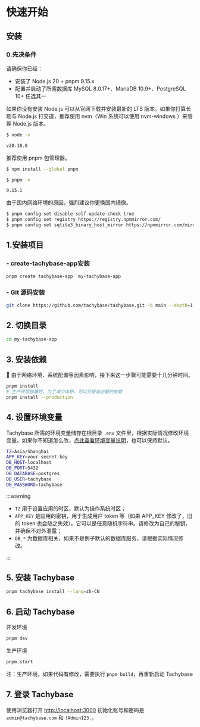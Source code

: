 # 快速开始

## 安装

### 0.先决条件
 请确保你已经：

- 安装了 Node.js 20 + pnpm 9.15.x
- 配置并启动了所需数据库 MySQL 8.0.17+、MariaDB 10.9+、PostgreSQL 10+ 任选其一

如果你没有安装 Node.js 可以从官网下载并安装最新的 LTS 版本。如果你打算长期与 Node.js 打交道，推荐使用 nvm（Win 系统可以使用 nvm-windows ）来管理 Node.js 版本。

 ```bash
$ node -v 

v20.18.0
 ```

 推荐使用 pnpm 包管理器。

 ```bash
$ npm install --global pnpm

$ pnpm -v

9.15.1
```
 
由于国内网络环境的原因，强烈建议你更换国内镜像。

```bash
$ pnpm config set disable-self-update-check true
$ pnpm config set registry https://registry.npmmirror.com/
$ pnpm config set sqlite3_binary_host_mirror https://npmmirror.com/mirrors/sqlite3/
```

## 1.安装项目

### - create-tachybase-app安装

```bash
pnpm create tachybase-app  my-tachybase-app
```

### - Git 源码安装

```bash
git clone https://github.com/tachybase/tachybase.git -b main --depth=1 my-tachybase
```

## 2. 切换目录

```bash
cd my-tachybase-app
```

## 3. 安装依赖

📢 由于网络环境、系统配置等因素影响，接下来这一步骤可能需要十几分钟时间。

```bash
pnpm install
# 生产环境部署时，为了减少体积，可以只安装必要的依赖
pnpm install --production
```

## 4. 设置环境变量

Tachybase 所需的环境变量储存在根目录 `.env` 文件里，根据实际情况修改环境变量，如果你不知道怎么改，[点此查看环境变量说明](../env.md)，也可以保持默认。

```bash
TZ=Asia/Shanghai
APP_KEY=your-secret-key
DB_HOST=localhost
DB_PORT=5432
DB_DATABASE=postgres
DB_USER=tachybase
DB_PASSWORD=tachybase
```

:::warning

  - `TZ` 用于设置应用的时区，默认为操作系统时区；
  - `APP_KEY` 是应用的密钥，用于生成用户 token 等（如果 APP_KEY 修改了，旧的 token 也会随之失效）。它可以是任意随机字符串。请修改为自己的秘钥，并确保不对外泄露；
  - `DB_*` 为数据库相关，如果不是例子默认的数据库服务，请根据实际情况修改。

::: 




## 5. 安装 Tachybase

```bash
pnpm tachybase install --lang=zh-CN
```
## 6. 启动 Tachybase

开发环境

```bash
pnpm dev
```

生产环境

```bash
pnpm start
```

注：生产环境，如果代码有修改，需要执行 `pnpm build`，再重新启动 Tachybase

## 7. 登录 Tachybase

使用浏览器打开 [http://localhost:3000](http://localhost:3000) 初始化账号和密码是 `admin@tachybase.com` 和 `!Admin123.`。

